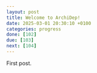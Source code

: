```yaml
---
layout: post
title: Welcome to ArchiDep!
date: 2025-03-01 20:30:10 +0100
categories: progress
done: [102]
due: [103]
next: [104]
---
```


First post.
